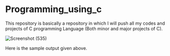 # Programming_using_c
 
This repository is basically a repository in which I will push all my codes and projects of C programming Language (Both minor and major projects of C).


![Screenshot (535)](https://github.com/Yogesh-160/Programming_using_C/assets/124399567/b52474ba-5b1f-486b-87e1-244dfacee8ab)

Here is the sample output given above.
